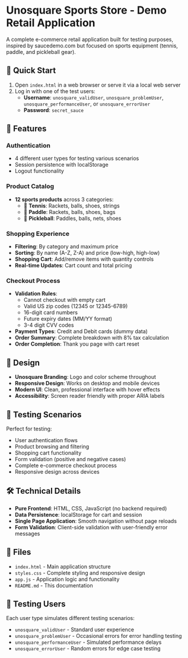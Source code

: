 # Unosquare Sports Store - Demo Retail Application

A complete e-commerce retail application built for testing purposes, inspired by saucedemo.com but focused on sports equipment (tennis, paddle, and pickleball gear).

## 🚀 Quick Start

1. Open `index.html` in a web browser or serve it via a local web server
2. Log in with one of the test users:
   - **Username**: `unosquare_validUser`, `unosquare_problemUser`, `unosquare_performanceUser`, or `unosquare_errorUser`
   - **Password**: `secret_sauce`

## 🏬 Features

### Authentication
- 4 different user types for testing various scenarios
- Session persistence with localStorage
- Logout functionality

### Product Catalog
- **12 sports products** across 3 categories:
  - 🎾 **Tennis**: Rackets, balls, shoes, strings
  - 🏓 **Paddle**: Rackets, balls, shoes, bags
  - 🥒 **Pickleball**: Paddles, balls, nets, shoes

### Shopping Experience
- **Filtering**: By category and maximum price
- **Sorting**: By name (A-Z, Z-A) and price (low-high, high-low)
- **Shopping Cart**: Add/remove items with quantity controls
- **Real-time Updates**: Cart count and total pricing

### Checkout Process
- **Validation Rules**:
  - Cannot checkout with empty cart
  - Valid US zip codes (12345 or 12345-6789)
  - 16-digit card numbers
  - Future expiry dates (MM/YY format)
  - 3-4 digit CVV codes
- **Payment Types**: Credit and Debit cards (dummy data)
- **Order Summary**: Complete breakdown with 8% tax calculation
- **Order Completion**: Thank you page with cart reset

## 🎨 Design

- **Unosquare Branding**: Logo and color scheme throughout
- **Responsive Design**: Works on desktop and mobile devices
- **Modern UI**: Clean, professional interface with hover effects
- **Accessibility**: Screen reader friendly with proper ARIA labels

## 🧪 Testing Scenarios

Perfect for testing:
- User authentication flows
- Product browsing and filtering
- Shopping cart functionality
- Form validation (positive and negative cases)
- Complete e-commerce checkout process
- Responsive design across devices

## 🛠 Technical Details

- **Pure Frontend**: HTML, CSS, JavaScript (no backend required)
- **Data Persistence**: localStorage for cart and session
- **Single Page Application**: Smooth navigation without page reloads
- **Form Validation**: Client-side validation with user-friendly error messages

## 📁 Files

- `index.html` - Main application structure
- `styles.css` - Complete styling and responsive design
- `app.js` - Application logic and functionality
- `README.md` - This documentation

## 🎯 Testing Users

Each user type simulates different testing scenarios:
- `unosquare_validUser` - Standard user experience
- `unosquare_problemUser` - Occasional errors for error handling testing
- `unosquare_performanceUser` - Simulated performance delays
- `unosquare_errorUser` - Random errors for edge case testing
